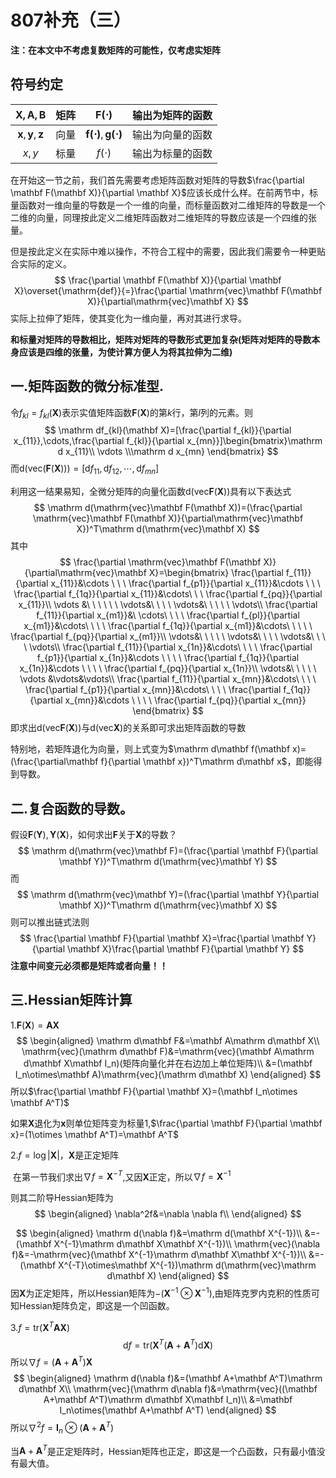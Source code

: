 # 807补充（三）

**注：在本文中不考虑复数矩阵的可能性，仅考虑实矩阵**

## 符号约定

| $\mathbf{X},\mathbf{A},\mathbf{B}$ | 矩阵 |          $\mathbf{F(\cdot)}$          | 输出为矩阵的函数 |
| :--------------------------------: | :--: | :-----------------------------------: | :--------------: |
| $\mathbf{x},\mathbf{y},\mathbf{z}$ | 向量 | $\mathbf{f(\cdot)},\mathbf{g(\cdot)}$ | 输出为向量的函数 |
|               $x,y$                | 标量 |             $f ( \cdot)$              | 输出为标量的函数 |

在开始这一节之前，我们首先需要考虑矩阵函数对矩阵的导数$\frac{\partial \mathbf F(\mathbf X)}{\partial \mathbf X}$应该长成什么样。在前两节中，标量函数对一维向量的导数是一个一维的向量，而标量函数对二维矩阵的导数是一个二维的向量，同理按此定义二维矩阵函数对二维矩阵的导数应该是一个四维的张量。

但是按此定义在实际中难以操作，不符合工程中的需要，因此我们需要令一种更贴合实际的定义。
$$
\frac{\partial \mathbf F(\mathbf X)}{\partial \mathbf X}\overset{\mathrm{def}}{=}\frac{\partial \mathrm{vec}\mathbf F(\mathbf X)}{\partial\mathrm{vec}\mathbf X}
$$
实际上拉伸了矩阵，使其变化为一维向量，再对其进行求导。

**和标量对矩阵的导数相比，矩阵对矩阵的导数形式更加复杂(矩阵对矩阵的导数本身应该是四维的张量，为使计算方便人为将其拉伸为二维)**

## 一.矩阵函数的微分标准型.

令$f_{kl}=f_{kl}(\mathbf X)$表示实值矩阵函数$\mathbf F(\mathbf X)$的第$k$行，第$l$列的元素。则
$$
\mathrm df_{kl}(\mathbf X)=[\frac{\partial f_{kl}}{\partial  x_{11}},\cdots,\frac{\partial f_{kl}}{\partial  x_{mn}}]\begin{bmatrix}\mathrm d x_{11}\\ \vdots \\\mathrm d x_{mn}
\end{bmatrix}
$$
而$\mathrm d(\mathrm{vec}(\mathbf F(\mathbf X)))=[\mathrm df_{11},\mathrm df_{12},\cdots,\mathrm df_{mn}]$

利用这一结果易知，全微分矩阵的向量化函数$\mathrm d(\mathrm{vec}\mathbf F(\mathbf X))$具有以下表达式
$$
\mathrm d(\mathrm{vec}\mathbf F(\mathbf X))=(\frac{\partial \mathrm{vec}\mathbf F(\mathbf X)}{\partial\mathrm{vec}\mathbf X})^T\mathrm d(\mathrm{vec}\mathbf X)
$$
其中
$$
\frac{\partial \mathrm{vec}\mathbf F(\mathbf X)}{\partial\mathrm{vec}\mathbf X}=\begin{bmatrix}
\frac{\partial f_{11}}{\partial  x_{11}}&\cdots \ \ \ \frac{\partial f_{p1}}{\partial  x_{11}}&\cdots \ \ \ \frac{\partial f_{1q}}{\partial  x_{11}}&\cdots\ \ \ 
\frac{\partial f_{pq}}{\partial  x_{11}}\\
\vdots &\ \ \ \ \ \ \vdots&\ \ \ \ \vdots&\ \ \ \ \ \vdots\\
\frac{\partial f_{11}}{\partial  x_{m1}}&\
\cdots\ \ \ \ \frac{\partial f_{pl}}{\partial  x_{m1}}&\cdots\ \ \ \ \frac{\partial f_{1q}}{\partial  x_{m1}}&\cdots\ \ \ \ \ \frac{\partial f_{pq}}{\partial  x_{m1}}\\
\vdots&\ \ \ \ \ \vdots&\ \ \ \ \vdots&\ \ \ \ \vdots\\
\frac{\partial f_{11}}{\partial  x_{1n}}&\cdots\ \ \ \ \frac{\partial f_{p1}}{\partial  x_{1n}}&\cdots \ \ \ \ \frac{\partial f_{1q}}{\partial  x_{1n}}&\cdots \ \ \ \ \frac{\partial f_{pq}}{\partial  x_{1n}}\\
\vdots&\ \ \ \ \ \vdots &\vdots&\vdots\\
\frac{\partial f_{11}}{\partial  x_{mn}}&\cdots\ \ \ \ \frac{\partial f_{p1}}{\partial  x_{mn}}&\cdots\ \ \ \ 
\frac{\partial f_{1q}}{\partial  x_{mn}}&\cdots \ \ \ \
\frac{\partial f_{pq}}{\partial  x_{mn}}
\end{bmatrix}
$$
即求出$\mathrm d(\mathrm{vec}\mathbf F(\mathbf X))$与$\mathrm d(\mathrm{vec}\mathbf X)$的关系即可求出矩阵函数的导数

特别地，若矩阵退化为向量，则上式变为$\mathrm d\mathbf f(\mathbf x)=(\frac{\partial\mathbf f}{\partial \mathbf x})^T\mathrm d\mathbf x$，即能得到导数。

## 二.复合函数的导数。

假设$\mathbf F(\mathbf Y),\mathbf Y(\mathbf X)$，如何求出$\mathbf F$关于$\mathbf X$的导数？
$$
\mathrm d(\mathrm{vec}\mathbf F)=(\frac{\partial \mathbf F}{\partial \mathbf Y})^T\mathrm d(\mathrm{vec}\mathbf Y)
$$
而
$$
\mathrm d(\mathrm{vec}\mathbf Y)=(\frac{\partial \mathbf Y}{\partial \mathbf X})^T\mathrm d(\mathrm{vec}\mathbf X)
$$
则可以推出链式法则
$$
\frac{\partial \mathbf F}{\partial \mathbf X}=\frac{\partial \mathbf Y}{\partial \mathbf X}\frac{\partial \mathbf F}{\partial \mathbf Y}
$$
**注意中间变元必须都是矩阵或者向量！！**

## 三.Hessian矩阵计算

1.$\mathbf F(\mathbf X)=\mathbf A\mathbf X$
$$
\begin{aligned}
\mathrm d\mathbf F&=\mathbf A\mathrm d\mathbf X\\
\mathrm{vec}(\mathrm d\mathbf F)&=\mathrm{vec}(\mathbf A\mathrm d\mathbf X\mathbf I_n)(矩阵向量化并在右边加上单位矩阵)\\
&=(\mathbf I_n\otimes\mathbf A)\mathrm{vec}(\mathrm d\mathbf X)
\end{aligned}
$$
所以$\frac{\partial \mathbf F}{\partial \mathbf X}=(\mathbf I_n\otimes \mathbf A^T)$

如果$\mathbf X$退化为$\mathbf x$则单位矩阵变为标量1,$\frac{\partial \mathbf F}{\partial \mathbf x}=(1\otimes \mathbf A^T)=\mathbf A^T$

2.$f=\log|\mathbf X|$，$\mathbf X$是正定矩阵

​		在第一节我们求出$\nabla f=\mathbf X^{-T}$,又因$\mathbf X$正定，所以$\nabla f=\mathbf X^{-1}$

则其二阶导Hessian矩阵为
$$
\begin{aligned}
\nabla^2f&=\nabla \nabla f\\
\end{aligned}
$$

$$
\begin{aligned}
\mathrm d(\nabla f)&=\mathrm d(\mathbf X^{-1})\\
&=-(\mathbf X^{-1}\mathrm d\mathbf X\mathbf X^{-1})\\
\mathrm{vec}(\nabla f)&=-\mathrm{vec}(\mathbf X^{-1}\mathrm d\mathbf X\mathbf X^{-1})\\
&=-(\mathbf X^{-T}\otimes\mathbf X^{-1})\mathrm d(\mathrm{vec}\mathrm d\mathbf X)
\end{aligned}
$$
因$\mathbf X$为正定矩阵，所以Hessian矩阵为$-(\mathbf X^{-1}\otimes\mathbf X^{-1})$,由矩阵克罗内克积的性质可知Hessian矩阵负定，即这是一个凹函数。

3.$f=\mathrm{tr}(\mathbf X^T\mathbf A\mathbf X)$
$$
\mathrm df=\mathrm{tr}(\mathbf X^T(\mathbf A+\mathbf A^T)\mathrm d\mathbf X)
$$
所以$\nabla f=(\mathbf A+\mathbf A^T)\mathbf X$
$$
\begin{aligned}
\mathrm d(\nabla f)&=(\mathbf A+\mathbf A^T)\mathrm d\mathbf X\\
\mathrm{vec}(\mathrm d\nabla f)&=\mathrm{vec}((\mathbf A+\mathbf A^T)\mathrm d\mathbf X\mathbf I_n)\\
&=\mathbf I_n\otimes(\mathbf A+\mathbf A^T)
\end{aligned}
$$
所以$\nabla^2f=\mathbf I_n\otimes(\mathbf A+\mathbf A^T)$

当$\mathbf A+\mathbf A^T$是正定矩阵时，Hessian矩阵也正定，即这是一个凸函数，只有最小值没有最大值。